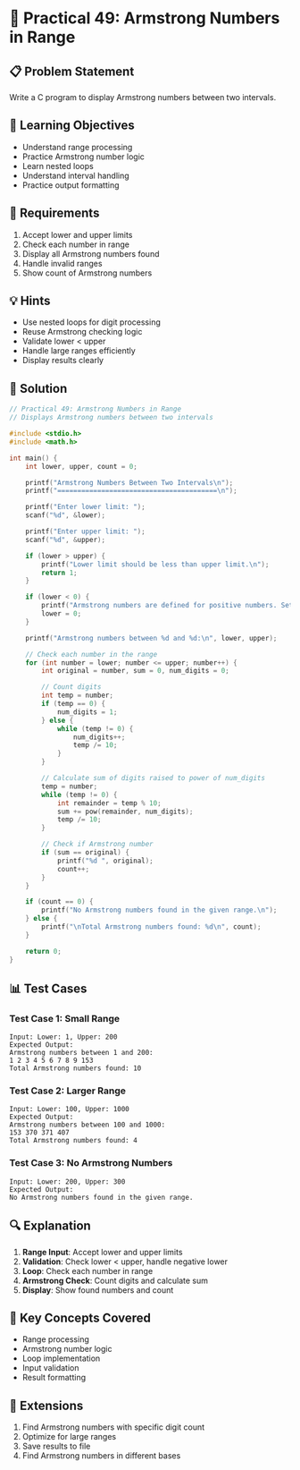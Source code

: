 # 🎯 Practical 49: Armstrong Numbers in Range

## 📋 Problem Statement

Write a C program to display Armstrong numbers between two intervals.

## 🎯 Learning Objectives

- Understand range processing
- Practice Armstrong number logic
- Learn nested loops
- Understand interval handling
- Practice output formatting

## 📝 Requirements

1. Accept lower and upper limits
2. Check each number in range
3. Display all Armstrong numbers found
4. Handle invalid ranges
5. Show count of Armstrong numbers

## 💡 Hints

- Use nested loops for digit processing
- Reuse Armstrong checking logic
- Validate lower < upper
- Handle large ranges efficiently
- Display results clearly

## 🔧 Solution

```c
// Practical 49: Armstrong Numbers in Range
// Displays Armstrong numbers between two intervals

#include <stdio.h>
#include <math.h>

int main() {
    int lower, upper, count = 0;

    printf("Armstrong Numbers Between Two Intervals\n");
    printf("========================================\n");

    printf("Enter lower limit: ");
    scanf("%d", &lower);

    printf("Enter upper limit: ");
    scanf("%d", &upper);

    if (lower > upper) {
        printf("Lower limit should be less than upper limit.\n");
        return 1;
    }

    if (lower < 0) {
        printf("Armstrong numbers are defined for positive numbers. Setting lower limit to 0.\n");
        lower = 0;
    }

    printf("Armstrong numbers between %d and %d:\n", lower, upper);

    // Check each number in the range
    for (int number = lower; number <= upper; number++) {
        int original = number, sum = 0, num_digits = 0;

        // Count digits
        int temp = number;
        if (temp == 0) {
            num_digits = 1;
        } else {
            while (temp != 0) {
                num_digits++;
                temp /= 10;
            }
        }

        // Calculate sum of digits raised to power of num_digits
        temp = number;
        while (temp != 0) {
            int remainder = temp % 10;
            sum += pow(remainder, num_digits);
            temp /= 10;
        }

        // Check if Armstrong number
        if (sum == original) {
            printf("%d ", original);
            count++;
        }
    }

    if (count == 0) {
        printf("No Armstrong numbers found in the given range.\n");
    } else {
        printf("\nTotal Armstrong numbers found: %d\n", count);
    }

    return 0;
}
```

## 📊 Test Cases

### Test Case 1: Small Range
```
Input: Lower: 1, Upper: 200
Expected Output:
Armstrong numbers between 1 and 200:
1 2 3 4 5 6 7 8 9 153
Total Armstrong numbers found: 10
```

### Test Case 2: Larger Range
```
Input: Lower: 100, Upper: 1000
Expected Output:
Armstrong numbers between 100 and 1000:
153 370 371 407
Total Armstrong numbers found: 4
```

### Test Case 3: No Armstrong Numbers
```
Input: Lower: 200, Upper: 300
Expected Output:
No Armstrong numbers found in the given range.
```

## 🔍 Explanation

1. **Range Input**: Accept lower and upper limits
2. **Validation**: Check lower < upper, handle negative lower
3. **Loop**: Check each number in range
4. **Armstrong Check**: Count digits and calculate sum
5. **Display**: Show found numbers and count

## 🎯 Key Concepts Covered

- Range processing
- Armstrong number logic
- Loop implementation
- Input validation
- Result formatting

## 🚀 Extensions

1. Find Armstrong numbers with specific digit count
2. Optimize for large ranges
3. Save results to file
4. Find Armstrong numbers in different bases